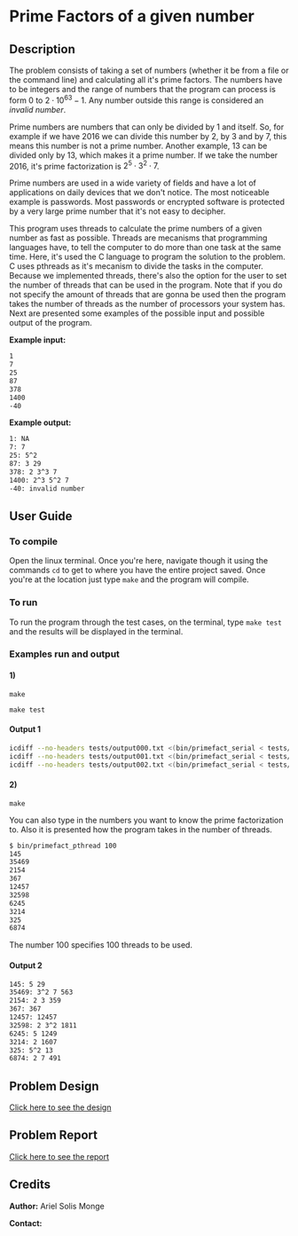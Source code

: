 # Prime Factors of a given number

## Description

The problem consists of taking a set of numbers (whether it be from a file or the command line) and calculating all it's prime factors. The numbers have to be integers and the range of numbers that the program can process is form 0 to $2 \cdot 10^{63} -1$. Any number outside this range is considered an _invalid number_.

Prime numbers are numbers that can only be divided by 1 and itself. So, for example if we have 2016 we can divide this number by 2, by 3 and by 7, this means this number is not a prime number. Another example, 13 can be divided only by 13, which makes it a prime number. If we take the number 2016, it's prime factorization is $2^5 \cdot 3^2 \cdot 7$.

Prime numbers are used in a wide variety of fields and have a lot of applications on daily devices that we don't notice. The most noticeable example is passwords. Most passwords or encrypted software is protected by a very large prime number that it's not easy to decipher.

This program uses threads to calculate the prime numbers of a given number as fast as possible. Threads are mecanisms that programming languages have, to tell the computer to do more than one task at the same time. Here, it's used the C language to program the solution to the problem. C uses pthreads as it's mecanism to divide the tasks in the computer. Because we implemented threads, there's also the option for the user to set the number of threads that can be used in the program. Note that if you do not specify the amount of threads that are gonna be used then the program takes the number of threads as the number of processors your system has. Next are presented some examples of the possible input and possible output of the program.

**Example input:**

```bash
1
7
25
87
378
1400
-40
```

**Example output:**

```bash
1: NA
7: 7
25: 5^2
87: 3 29
378: 2 3^3 7
1400: 2^3 5^2 7
-40: invalid number
```

## User Guide

### To compile

Open the linux terminal. Once you're here, navigate though it using the commands ```cd``` to get to where you have the entire project saved. Once you're at the location just type ```make``` and the program will compile.

### To run

To run the program through the test cases, on the terminal, type ```make test``` and the results will be displayed in the terminal.

### Examples run and output

#### 1)

```make```

```make test```

#### **Output 1**

```bash
icdiff --no-headers tests/output000.txt <(bin/primefact_serial < tests/input000.txt)
icdiff --no-headers tests/output001.txt <(bin/primefact_serial < tests/input001.txt)
icdiff --no-headers tests/output002.txt <(bin/primefact_serial < tests/input002.txt)
```

#### 2)

```make```

You can also type in the numbers you want to know the prime factorization to. Also it is presented how the program takes in the number of threads.

```bash
$ bin/primefact_pthread 100
145
35469
2154
367
12457
32598
6245
3214
325
6874
```

The number 100 specifies 100 threads to be used.

#### **Output 2**

```bash
145: 5 29
35469: 3^2 7 563
2154: 2 3 359
367: 367
12457: 12457
32598: 2 3^2 1811
6245: 5 1249
3214: 2 1607
325: 5^2 13
6874: 2 7 491
```

## Problem Design

[Click here to see the design](./design/README.md)

## Problem Report

[Click here to see the report](./report/README.md)

## Credits

**Author:** Ariel Solis Monge

**Contact:**
